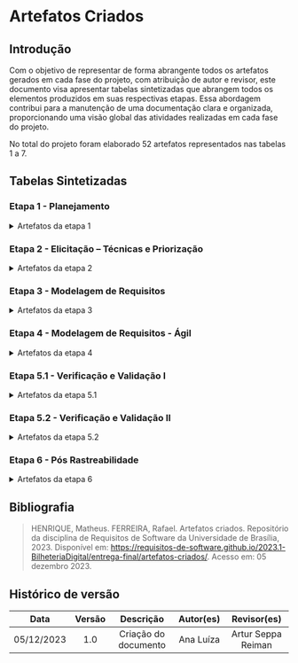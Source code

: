 # Artefatos Criados

## Introdução

Com o objetivo de representar de forma abrangente todos os artefatos gerados em cada fase do projeto, com atribuição de autor e revisor, este documento visa apresentar tabelas sintetizadas que abrangem todos os elementos produzidos em suas respectivas etapas. Essa abordagem contribui para a manutenção de uma documentação clara e organizada, proporcionando uma visão global das atividades realizadas em cada fase do projeto.

No total do projeto foram elaborado 52 artefatos representados nas tabelas 1 a 7.

## Tabelas Sintetizadas

### Etapa 1 - Planejamento

<details>

<summary> Artefatos da etapa 1 </summary>

<center>

<table>
    <thead>
        <tr>
            <th style="text-align:center">Artefato</th>
            <th style="text-align:center">Descrição</th>
            <th style="text-align:center">Autor(es)</th>
            <th style="text-align:center">Revisor(es)</th>
        </tr>
    </thead>
    <tbody>
        <tr>
            <td style="text-align:center"><a href="https://requisitos-de-software.github.io/2023.2-LibreOffice/">Home</a></td>
            <td style="text-align:center">Introdução sobre o projeto e membros da equipe.</td>
            <td style="text-align:center">Ana Luíza</td>
            <td style="text-align:center">Ana Letícia</td>
        </tr>
        <tr>
            <td style="text-align:center"><strong>Planejamento</strong></td>
        </tr>
        <tr>
            <td style="text-align:center"><a href="https://requisitos-de-software.github.io/2023.2-LibreOffice/planejamento/appEscolhido/">Aplicativo Escolhido</a></td>
            <td style="text-align:center">Critérios e motivações da escolha do aplicativo e o Rich Picture.</td>
            <td style="text-align:center">Ana Luíza</td>
            <td style="text-align:center">Rafael</td>
        </tr>
        <tr>
            <td style="text-align:center"><a href="https://requisitos-de-software.github.io/2023.2-LibreOffice/planejamento/ferramentas/">Ferramentas</a></td>
            <td style="text-align:center">Ferramentas utilizadas durante o projeto.</td>
            <td style="text-align:center">Artur Seppa Reiman</td>
            <td style="text-align:center">Edilberto</td>
        </tr>
        <tr>
            <td style="text-align:center"><a href="https://requisitos-de-software.github.io/2023.2-LibreOffice/planejamento/cronograma/">Cronograma</a></td>
            <td style="text-align:center">Um cronograma planejado e executado com todas as atividades do projeto.</td>
            <td style="text-align:center">Rafael Xavier</td>
            <td style="text-align:center">Ana Letícia, Ana Luíza, Artur, Edilberto, Rafael e Raphaela</td>
        </tr>
        <tr>
            <td style="text-align:center"><a href="https://requisitos-de-software.github.io/2023.2-LibreOffice/planejamento/metodologias/">Metodologia</a></td>
            <td style="text-align:center">Metodologia escolhida para o projeto.</td>
            <td style="text-align:center">Edilberto</td>
            <td style="text-align:center">Ana Luíza</td>
        </tr>
    </tbody>
</table>

Tabela 1: Artefatos da etapa 1 (Fonte: Ana Luíza, 2023).

</center>
</details>

### Etapa 2 - Elicitação – Técnicas e Priorização

<details>

<summary> Artefatos da etapa 2 </summary>

<center>

<table>
    <thead>
        <tr>
            <th style="text-align:center">Artefato</th>
            <th style="text-align:center">Descrição</th>
            <th style="text-align:center">Autor(es)</th>
            <th style="text-align:center">Revisor(es)</th>
        </tr>
    </thead>
    <tbody>
        <tr>
            <td style="text-align:center"><a href="https://requisitos-de-software.github.io/2023.2-LibreOffice/elicitacao/perfilUsuario/">Perfil do usuário</a></td>
            <td style="text-align:center">Perfil genérico definido aos usuário do aplicativo.</td>
            <td style="text-align:center">Ana Luíza</td>
            <td style="text-align:center">Edilberto</td>
        </tr>
        <tr>
            <td style="text-align:center"><strong>Técnicas de elicitação</strong></td>
        </tr>
        <tr>
            <td style="text-align:center"><a href="https://requisitos-de-software.github.io/2023.2-LibreOffice/elicitacao/introspeccao/">Introspecção</a></td>
            <td style="text-align:center">Técnicas de elicitação de requisitos.</td>
            <td style="text-align:center">Edilberto</td>
            <td style="text-align:center">Rafael Xavier</td>
        </tr>
        <tr>
            <td style="text-align:center"><a href="https://requisitos-de-software.github.io/2023.2-LibreOffice/elicitacao/questionario/">Questionário</a></td>
            <td style="text-align:center">Técnicas de elicitação de requisitos.</td>
            <td style="text-align:center">Ana Letícia</td>
            <td style="text-align:center">Edilberto</td>
        </tr>
        <tr>
            <td style="text-align:center"><a href="https://requisitos-de-software.github.io/2023.2-LibreOffice/elicitacao/tecnicas/brainstorming/">Brainstorming</a></td>
            <td style="text-align:center">Técnicas de elicitação de requisitos.</td>
            <td style="text-align:center">Rafael Xavier</td>
            <td style="text-align:center">Ana Luíza</td>
        </tr>
        <tr>
            <td style="text-align:center"><strong>Técnicas de priorização</strong></td>
        </tr>
        <tr>
            <td style="text-align:center"><a href="https://requisitos-de-software.github.io/2023.2-LibreOffice/elicitacao/100dolares/">$100</a></td>
            <td style="text-align:center">Técnica de priorização de requisitos.</td>
            <td style="text-align:center">Artur Seppa Reiman</td>
            <td style="text-align:center">Rafael Xavier</td>
        </tr>
        <tr>
            <td style="text-align:center"><a href="https://requisitos-de-software.github.io/2023.2-LibreOffice/elicitacao/priorizacao/moscow/">Moscow</a></td>
            <td style="text-align:center">Técnica de priorização de requisitos.</td>
            <td style="text-align:center">Raphaela</td>
            <td style="text-align:center">Rafael Xavier</td>
        </tr>
        <tr>
            <td style="text-align:center"><a href="https://requisitos-de-software.github.io/2023.2-LibreOffice/elicitacao/priorizacao/inOrOut/#historico-de-versao">In Or Out</a></td>
            <td style="text-align:center">Técnica de priorização de requisitos.</td>
            <td style="text-align:center">Ana Luíza</td>
            <td style="text-align:center">Ana Letícia</td>
        </tr>
    </tbody>
</table>

Tabela 2: Artefatos da etapa 2 (Fonte: Ana Luíza, 2023).

</center>
</details>

### Etapa 3 - Modelagem de Requisitos

<details>

<summary> Artefatos da etapa 3 </summary>

<center>

<table>
    <thead>
        <tr>
            <th style="text-align:center">Artefato</th>
            <th style="text-align:center">Descrição</th>
            <th style="text-align:center">Autor(es)</th>
            <th style="text-align:center">Revisor(es)</th>
        </tr>
    </thead>
    <tbody>
        <tr>
            <td style="text-align:center"><a href="https://requisitos-de-software.github.io/2023.2-LibreOffice/modelagem/casosDeUso/">Casos de Uso</a></td>
            <td style="text-align:center">Descrição detalhada de como o sistema será utilizado em determinado contexto.</td>
            <td style="text-align:center">Artur Seppa Reiman</td>
            <td style="text-align:center">Ana Luíza</td>
        </tr>
        <tr>
            <td style="text-align:center"><a href="https://requisitos-de-software.github.io/2023.2-LibreOffice/modelagem/especificacaoSuplementar/">Especificação Suplementar</a></td>
            <td style="text-align:center">Documento que fornece informações adicionais sobre os requisitos de um determinado sistema ou aplicativo de software.</td>
            <td style="text-align:center">Edilberto</td>
            <td style="text-align:center">Rafael Xavier</td>
        </tr>
        <tr>
            <td style="text-align:center"><a href="https://requisitos-de-software.github.io/2023.2-LibreOffice/modelagem/cenarios/">Cenários</a></td>
            <td style="text-align:center">Descrições detalhadas de situações ou eventos que envolvem determinados atores.</td>
            <td style="text-align:center">Ana Letícia e Raphaela</td>
            <td style="text-align:center">Edilberto</td>
        </tr>
        <tr>
            <td style="text-align:center"><a href="https://requisitos-de-software.github.io/2023.2-LibreOffice/modelagem/lexicos/">Léxicos</a></td>
            <td style="text-align:center">Forma de representação que visa descrever os símbolos de uma linguagem através da definição de termos.</td>
            <td style="text-align:center">Ana Luíza e Rafael Xavier</td>
            <td style="text-align:center">Artur Seppa Reiman</td>
        </tr>
    </tbody>
</table>

Tabela 3: Artefatos da etapa 3 (Fonte: Ana Luíza, 2023).

</center>
</details>

### Etapa 4 - Modelagem de Requisitos - Ágil

<details>

<summary> Artefatos da etapa 4 </summary>

<center>

<table>
    <thead>
        <tr>
            <th style="text-align:center">Artefato</th>
            <th style="text-align:center">Descrição</th>
            <th style="text-align:center">Autor(es)</th>
            <th style="text-align:center">Revisor(es)</th>
        </tr>
    </thead>
    <tbody>
        <tr>
            <td style="text-align:center"><a href="https://requisitos-de-software.github.io/2023.2-LibreOffice/modelagem/agil/nfr/">NFR Framework</a></td>
            <td style="text-align:center">Abordagem para representar e analisar requisitos não funcionais.</td>
            <td style="text-align:center">Ana Luíza e Rafael</td>
            <td style="text-align:center">Ana Letícia e Edilberto</td>
        </tr>
        <tr>
            <td style="text-align:center"><a href="https://requisitos-de-software.github.io/2023.2-LibreOffice/modelagem/agil/backlog/">Backlog</a></td>
            <td style="text-align:center">Uma lista contendo todas as funcionalidades desejadas para um produto.</td>
            <td style="text-align:center">Edilberto e Ana Letícia</td>
            <td style="text-align:center">Artur Seppa Reiman</td>
        </tr>
        <tr>
            <td style="text-align:center"><a href="https://requisitos-de-software.github.io/2023.2-LibreOffice/modelagem/agil/historiasDeUsuario/">Histórias de Usuário</a></td>
            <td style="text-align:center">Descrições concisas e de alto nível de funcionalidades desejadas, expressas a partir da perspectiva do cliente. </td>
            <td style="text-align:center">Artur Seppa Reiman</td>
            <td style="text-align:center">Ana Luíza</td>
        </tr>
    </tbody>
</table>

Tabela 4: Artefatos da etapa 4 (Fonte: Ana Luíza, 2023).

</center>
</details>

### Etapa 5.1 - Verificação e Validação I

<details>

<summary> Artefatos da etapa 5.1 </summary>

<center>

<table>
    <thead>
        <tr>
            <th style="text-align:center">Artefato</th>
            <th style="text-align:center">Descrição</th>
            <th style="text-align:center">Autor(es)</th>
            <th style="text-align:center">Revisor(es)</th>
        </tr>
    </thead>
    <tbody>
        <tr>
            <td style="text-align:center"><strong>Planejamento</strong></td>
        </tr>
        <tr>
            <td style="text-align:center"><a href="https://requisitos-de-software.github.io/2023.2-LibreOffice/verificacao/grupo1/planejamento/cronogramas/#introducao">Cronograma</a></td>
            <td style="text-align:center">Verificação do cronograma.</td>
            <td style="text-align:center">Rafael Xavier</td>
            <td style="text-align:center">Artur Seppa Reiman</td>
        </tr>
        <tr>
            <td style="text-align:center"><a href="https://requisitos-de-software.github.io/2023.2-LibreOffice/verificacao/grupo1/planejamento/ferramentas/">Ferramentas</a></td>
            <td style="text-align:center">Verificação ferramentas.</td>
            <td style="text-align:center">Artur Seppa Reiman</td>
            <td style="text-align:center">Rafael Xavier</td>
        </tr>
        <tr>
            <td style="text-align:center"><a href="https://requisitos-de-software.github.io/2023.2-LibreOffice/verificacao/grupo1/planejamento/listaDeAplicativos/#historico-de-versao">Lista de Aplicativos</a></td>
            <td style="text-align:center">Verificação da lista de aplicativos.</td>
            <td style="text-align:center">Ana Luíza</td>
            <td style="text-align:center">Ana Letícia</td>
        </tr>
        <tr>
            <td style="text-align:center"><a href="https://requisitos-de-software.github.io/2023.2-LibreOffice/verificacao/grupo1/planejamento/listaDeAplicativos/#historico-de-versao">Rich Picture</a></td>
            <td style="text-align:center">Verificação do Rich Picture.</td>
            <td style="text-align:center">Ana Letícia</td>
            <td style="text-align:center">Edilberto</td>
        </tr>
        <tr>
            <td style="text-align:center"><strong>Elicitação</strong></td>
        </tr>
        <tr>
            <td style="text-align:center"><a href="https://requisitos-de-software.github.io/2023.2-LibreOffice/verificacao/grupo1/elicitacao/perfilDeUsuario/">Perfil de Usuário</a></td>
            <td style="text-align:center">Verificação do perfil de usuário.</td>
            <td style="text-align:center">Ana Luíza</td>
            <td style="text-align:center">Edilberto</td>
        </tr>
        <tr>
            <td style="text-align:center"><a href="https://requisitos-de-software.github.io/2023.2-LibreOffice/verificacao/grupo1/elicitacao/brainstorm/">Brainstorming</a></td>
            <td style="text-align:center">Verificação do Brainstorming.</td>
            <td style="text-align:center">Rafael Xavier</td>
            <td style="text-align:center">Artur Seppa Reiman</td>
        </tr>
        <tr>
            <td style="text-align:center"><a href="https://requisitos-de-software.github.io/2023.2-LibreOffice/verificacao/grupo1/elicitacao/personas/">Personas</a></td>
            <td style="text-align:center">Verificação de personas.</td>
            <td style="text-align:center">Artur Seppa e Edilberto</td>
            <td style="text-align:center">Rafael Xavier</td>
        </tr>
        <tr>
            <td style="text-align:center"><a href="https://requisitos-de-software.github.io/2023.2-LibreOffice/verificacao/grupo1/priorizacao/100%24/">$100</a></td>
            <td style="text-align:center">Verificação do $100.</td>
            <td style="text-align:center">Artur Seppa Reiman</td>
            <td style="text-align:center">Rafael Xavier</td>
        </tr>
        <tr>
            <td style="text-align:center"><a href="https://requisitos-de-software.github.io/2023.2-LibreOffice/verificacao/grupo1/priorizacao/firstThingsFirst/">First Things First</a></td>
            <td style="text-align:center">Verificação de First Things First.</td>
            <td style="text-align:center">Edilberto</td>
            <td style="text-align:center">Ana Luíza</td>
        </tr>
        <tr>
            <td style="text-align:center"><a href="https://requisitos-de-software.github.io/2023.2-LibreOffice/verificacao/grupo1/priorizacao/in-or-out/">In Or Out</a></td>
            <td style="text-align:center">Verificação do In or Out.</td>
            <td style="text-align:center">Ana Letícia</td>
            <td style="text-align:center">-</td>
        </tr>
        <tr>
            <td style="text-align:center"><strong>Modelagem de Requisitos</strong></td>
        </tr>
        <tr>
            <td style="text-align:center"><a href="https://requisitos-de-software.github.io/2023.2-LibreOffice/verificacao/grupo1/modelagem/casodeuso/">Casos de Uso</a></td>
            <td style="text-align:center">Verificação do casos de uso.</td>
            <td style="text-align:center">Ana Luíza e Rafael Xavier</td>
            <td style="text-align:center">Artur Seppa Reiman</td>
        </tr>
        <tr>
            <td style="text-align:center"><a href="https://requisitos-de-software.github.io/2023.2-LibreOffice/verificacao/grupo1/modelagem/especificacao_suplementar/">Especificação Suplementar</a></td>
            <td style="text-align:center">Verificação da especificação suplementar.</td>
            <td style="text-align:center">Artur Seppa Reiman</td>
            <td style="text-align:center">Rafael Xavier</td>
        </tr>
        <tr>
            <td style="text-align:center"><a href="https://requisitos-de-software.github.io/2023.2-LibreOffice/verificacao/grupo1/modelagem/Lexicos/#historico-de-versao">Léxicos</a></td>
            <td style="text-align:center">Verificação do lexícos.</td>
            <td style="text-align:center">Edilberto</td>
            <td style="text-align:center">Artur Seppa Reiman</td>
        </tr>
        <tr>
            <td style="text-align:center"><strong>Modelagem de Requisitos - Ágil</strong></td>
        </tr>
        <tr>
            <td style="text-align:center"><a href="https://requisitos-de-software.github.io/2023.2-LibreOffice/verificacao/grupo1/agil/backlog/">Backlog</a></td>
            <td style="text-align:center">Verificação do Backlog.</td>
            <td style="text-align:center">Ana Luíza</td>
            <td style="text-align:center">Rafael Xavier</td>
        </tr>
        <tr>
            <td style="text-align:center"><a href="https://requisitos-de-software.github.io/2023.2-LibreOffice/verificacao/grupo1/agil/historias/#historico-de-versao">Histórias de Usuário</a></td>
            <td style="text-align:center">Verificação de histórias de usuário.</td>
            <td style="text-align:center">Ana Letícia e Rafael Xavier</td>
            <td style="text-align:center">Ana Luíza</td>
        </tr>
    </tbody>
</table>

Tabela 5: Artefatos da etapa 5.1 (Fonte: Ana Luíza, 2023).

</center>
</details>

### Etapa 5.2 - Verificação e Validação II

<details>

<summary> Artefatos da etapa 5.2 </summary>

<center>

<table>
    <thead>
        <tr>
            <th style="text-align:center">Artefato</th>
            <th style="text-align:center">Descrição</th>
            <th style="text-align:center">Autor(es)</th>
            <th style="text-align:center">Revisor(es)</th>
        </tr>
    </thead>
    <tbody>
        <tr>
            <td style="text-align:center"><strong>Planejamento</strong></td>
        </tr>
        <tr>
            <td style="text-align:center"><a href="https://requisitos-de-software.github.io/2023.2-LibreOffice/verificacao/grupo/planejamento/ferramentas/">Ferramentas</a></td>
            <td style="text-align:center">Verificação ferramentas.</td>
            <td style="text-align:center">Ana Luíza</td>
            <td style="text-align:center">Artur Seppa Reiman</td>
        </tr>
        <tr>
            <td style="text-align:center"><a href="https://requisitos-de-software.github.io/2023.2-LibreOffice/verificacao/grupo1/planejamento/listaDeAplicativos/#historico-de-versao">Aplicativo Escolhido</a></td>
            <td style="text-align:center">Verificação do aplicativo escolhido.</td>
            <td style="text-align:center">Rafael Xavier</td>
            <td style="text-align:center">Ana Luíza</td>
        </tr>
        <tr>
            <td style="text-align:center"><a href="https://requisitos-de-software.github.io/2023.2-LibreOffice/verificacao/grupo/pre-rastreabilidade/rich-picture/">Rich Picture</a></td>
            <td style="text-align:center">Verificação do Rich Picture.</td>
            <td style="text-align:center">Ana Luíza</td>
            <td style="text-align:center">Ana Letícia</td>
        </tr>
        <tr>
            <td style="text-align:center"><strong>Elicitação</strong></td>
        </tr>
        <tr>
            <td style="text-align:center"><a href="https://requisitos-de-software.github.io/2023.2-LibreOffice/verificacao/grupo/elicitacao/perfilDeUsuario/#historico-de-versao">Perfil de Usuário</a></td>
            <td style="text-align:center">Verificação do perfil de usuário.</td>
            <td style="text-align:center">Ana Letícia</td>
            <td style="text-align:center">Ana Luíza</td>
        </tr>
        <tr>
            <td style="text-align:center"><a href="https://requisitos-de-software.github.io/2023.2-LibreOffice/verificacao/grupo/elicitacao/questionario/#historico-de-versao">Questionário</a></td>
            <td style="text-align:center">Verificação do questionário.</td>
            <td style="text-align:center">Ana Letícia e Edilberto </td>
            <td style="text-align:center">Ana Luíza</td>
        </tr>
        <tr>
            <td style="text-align:center"><a href="https://requisitos-de-software.github.io/2023.2-LibreOffice/verificacao/grupo/elicitacao/introspeccao/">Introspecção</a></td>
            <td style="text-align:center">Verificação da introspecção.</td>
            <td style="text-align:center">Artur Seppa Reiman</td>
            <td style="text-align:center">Rafael Xavier</td>
        </tr>
        <tr>
            <td style="text-align:center"><a href="https://requisitos-de-software.github.io/2023.2-LibreOffice/verificacao/grupo/elicitacao/100%24/">$100</a></td>
            <td style="text-align:center">Verificação do $100.</td>
            <td style="text-align:center">Edilberto</td>
            <td style="text-align:center">Artur Seppa Reiman</td>
        </tr>
        <tr>
            <td style="text-align:center"><a href="https://requisitos-de-software.github.io/2023.2-LibreOffice/verificacao/grupo/elicitacao/moscow/">Moscow</a></td>
            <td style="text-align:center">Verificação do Moscow.</td>
            <td style="text-align:center">Edilberto</td>
            <td style="text-align:center">Raphaela</td>
        </tr>
        <tr>
            <td style="text-align:center"><strong>Modelagem de Requisitos</strong></td>
        </tr>
        <tr>
            <td style="text-align:center"><a href="https://requisitos-de-software.github.io/2023.2-LibreOffice/verificacao/grupo/modelagem/casodeuso/">Casos de Uso</a></td>
            <td style="text-align:center">Verificação do casos de uso.</td>
            <td style="text-align:center">Ana Letícia</td>
            <td style="text-align:center">Artur Seppa Reiman</td>
        </tr>
        <tr>
            <td style="text-align:center"><a href="https://requisitos-de-software.github.io/2023.2-LibreOffice/verificacao/grupo/modelagem/especificacao_suplementar/">Especificação Suplementar</a></td>
            <td style="text-align:center">Verificação da especificação suplementar.</td>
            <td style="text-align:center">Artur Seppa Reiman</td>
            <td style="text-align:center">Edilberto</td>
        </tr>
        <tr>
            <td style="text-align:center"><a href="https://requisitos-de-software.github.io/2023.2-LibreOffice/verificacao/grupo/modelagem/cenarios/#historico-de-versao">Cenários</a></td>
            <td style="text-align:center">Verificação do cenários.</td>
            <td style="text-align:center">Artur Seppa Reiman e Edilberto</td>
            <td style="text-align:center">Ana Letícia e Raphaela</td>
        </tr>
        <tr>
            <td style="text-align:center"><strong>Modelagem de Requisitos - Ágil</strong></td>
        </tr>
        <tr>
            <td style="text-align:center"><a href="https://requisitos-de-software.github.io/2023.2-LibreOffice/verificacao/grupo/agil/backlog/">Backlog</a></td>
            <td style="text-align:center">Verificação do Backlog.</td>
            <td style="text-align:center">Ana Luíza e Rafael Xavier</td>
            <td style="text-align:center">Artur Seppa Reiman</td>
        </tr>
        <tr>
            <td style="text-align:center"><a href="https://requisitos-de-software.github.io/2023.2-LibreOffice/verificacao/grupo/agil/historias/">Histórias de Usuário</a></td>
            <td style="text-align:center">Verificação de histórias de usuário.</td>
            <td style="text-align:center">Rafael Xavier</td>
            <td style="text-align:center">Artur Seppa Reiman e Raphaela</td>
        </tr>
        <tr>
            <td style="text-align:center"><a href="https://requisitos-de-software.github.io/2023.2-LibreOffice/verificacao/grupo/agil/nfr/#historico-de-versao">NPF Framework</a></td>
            <td style="text-align:center">Verificação do NFR Framework.</td>
            <td style="text-align:center">Artur Seppa Reiman e Ana Letícia</td>
            <td style="text-align:center">Ana Luíza e Rafael Xavier</td>
        </tr>
        <tr>
            <td style="text-align:center"><strong>Pós-Rastreabilidade</strong></td>
        </tr>
        <tr>
            <td style="text-align:center"><a href="https://requisitos-de-software.github.io/2023.2-LibreOffice/verificacao/grupo/pos-rastreabilidade/backward-from/">Backward-From</a></td>
            <td style="text-align:center">Verificação do Backward-From.</td>
            <td style="text-align:center">-</td>
            <td style="text-align:center">-</td>
        </tr>
    </tbody>
</table>

Tabela 6: Artefatos da etapa 5.2 (Fonte: Ana Luíza, 2023).

</center>
</details>

### Etapa 6 - Pós Rastreabilidade

<details>

<summary> Artefatos da etapa 6 </summary>

<center>

<table>
    <thead>
        <tr>
            <th style="text-align:center">Artefato</th>
            <th style="text-align:center">Descrição</th>
            <th style="text-align:center">Autor(es)</th>
            <th style="text-align:center">Revisor(es)</th>
        </tr>
    </thead>
    <tbody>
        <tr>
            <td style="text-align:center"><a href="https://requisitos-de-software.github.io/2023.2-LibreOffice/posRastreabilidade/backwardFrom/">Backward-From</a></td>
            <td style="text-align:center"> Rastreabilidade que estabelece a ligação dos requisitos com suas fontes em outros documentos ou pessoas.</td>
            <td style="text-align:center">Ana Luíza, Ana Letícia e Artur</td>
            <td style="text-align:center">Edilberto e Rafael</td>
        </tr>
        <tr>
            <td style="text-align:center"><a href="https://requisitos-de-software.github.io/2023.2-LibreOffice/posRastreabilidade/fowardFrom/">Forward-From</a></td>
            <td style="text-align:center">Rastreabilidade que tem como objetivo ligar requisitos a artefatos de desenho e implementação.</td>
            <td style="text-align:center">Edilberto, Rafael e Raphaela</td>
            <td style="text-align:center">Ana Luíza</td>
        </tr>
        <tr>
            <td style="text-align:center"><a href="https://requisitos-de-software.github.io/2023.2-LibreOffice/posRastreabilidade/matrizRastreabilidade/">Matriz de Rastreabilidade</a></td>
            <td style="text-align:center">Sintetiza a rastreabilidade dos requisitos</td>
            <td style="text-align:center">Ana Letícia e Raphaela</td>
            <td style="text-align:center">Ana Luíza</td>
        </tr>
    </tbody>
</table>

Tabela 7: Artefatos da etapa 6 (Fonte: Ana Luíza, 2023).

</center>
</details>

## Bibliografia

>HENRIQUE, Matheus. FERREIRA, Rafael. Artefatos criados. Repositório da disciplina de Requisitos de Software da Universidade de Brasília, 2023. Disponível em: https://requisitos-de-software.github.io/2023.1-BilheteriaDigital/entrega-final/artefatos-criados/. Acesso em: 05 dezembro 2023.

## Histórico de versão

|    Data    | Versão |      Descrição      |       Autor(es)       | Revisor(es) |
| :--------: | :-----: | :--------------------: | :-------------------: | :---------: |
| 05/12/2023 |   1.0   | Criação do documento | Ana Luíza |   Artur Seppa Reiman   |
